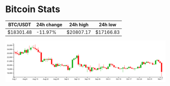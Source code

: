 # Bitcoin Stats

BTC/USDT|24h change|24h high|24h low|
|---|---|---|---|
|$18301.48|-11.97%|$20807.17|$17166.83|

<img src="./chart.svg">
